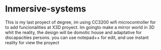 # Inmersive-systems
This is my last proyect of degree, im using CC3200  wifi microcontroller for to add funcionalities at X3D proyect. Im goingto make a mirror world in 3D whit the reality, the design will be domotic house and adaptative for discapacities persons.
you can use notepad++ for edit, and use instant reality for view the proyect
